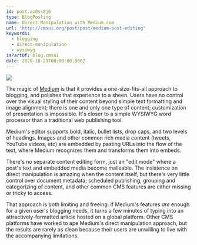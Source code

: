 ```yaml
---
id: post.az0ss8j6
type: BlogPosting
name: Direct Manipulation with Medium.com
url: 'http://cmsui.org/post/post/medium-post-editing'
keywords:
  - blogging
  - direct-manipulation
  - wysiwyg
isPartOf: blog.cmsui
date: 2020-10-29T00:00:00.000Z
---
```

![](/_media/reprints/cmsui/medium-post-editing-2006.png)

The magic of [Medium](https://medium.com/) is that it provides a one-size-fits-all approach to blogging, and polishes that experience to a sheen. Users have no control over the visual styling of their content beyond simple text formatting and image alignment; there is one and only one type of content; customization of presentation is impossible. It's closer to a simple WYSIWYG word processor than a traditional web publishing tool.

Medium's editor supports bold, italic, bullet lists, drop caps, and two levels of headings. Images and other common rich media content (tweets, YouTube videos, etc) are embedded by pasting URLs into the flow of the text, where Medium recognizes them and transforms them into embeds.

There's no separate content editing form, just an "edit mode" where a post's text and embedded media become malleable. The insistence on direct manipulation is amazing when the content itself, but there's very little control over document metadata; scheduled publishing, grouping and categorizing of content, and other common CMS features are either missing or tricky to access.

That approach is both limiting and freeing: if Medium's features _are_ enough for a given user's blogging needs, it turns a few minutes of typing into an attractively-formatted article hosted on a global platform. Other CMS platforms have worked to ape Medium's direct manipulation approach, but the results are rarely as clean because their users are unwilling to live with the accompanying limitations.
